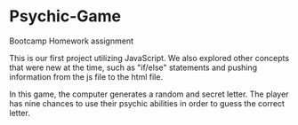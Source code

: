 # Psychic-Game
Bootcamp Homework assignment

This is our first project utilizing JavaScript. We also explored other concepts that were new at the time, such as "if/else" statements and pushing information from the js file to the html file.

In this game, the computer generates a random and secret letter. The player has nine chances to use their psychic abilities in order to guess the correct letter.
